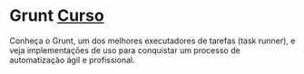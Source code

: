 # Grunt [Curso](https://www.schoolofnet.com/curso-grunt/ "Link para o Curso")
Conheça o Grunt, um dos melhores executadores de tarefas (task runner), e veja implementações de uso para conquistar um processo de automatização ágil e profissional.